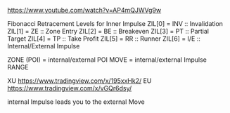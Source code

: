 https://www.youtube.com/watch?v=AP4mQJWVg9w


Fibonacci Retracement Levels for Inner Impulse
ZIL[0] = INV :: Invalidation 
ZIL[1] = ZE :: Zone Entry 
ZIL[2] = BE :: Breakeven
ZIL[3] = PT :: Partial Target
ZIL[4] = TP :: Take Profit
ZIL[5] = RR :: Runner
ZIL[6] = I/E :: Internal/External Impulse



ZONE (POI)  = internal/external POI
MOVE = internal/external Impulse
RANGE



XU https://www.tradingview.com/x/195xxHk2/
EU https://www.tradingview.com/x/vGQr6dsy/



internal Impulse leads you to the external Move
